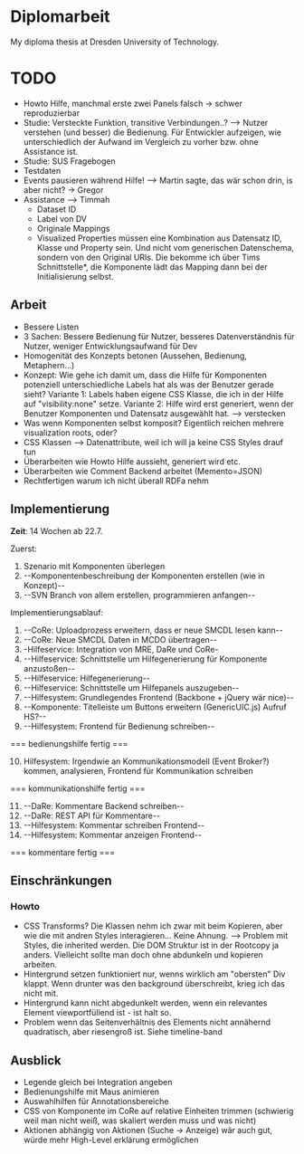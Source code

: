 # Diplomarbeit

My diploma thesis at Dresden University of Technology.

# TODO
* Howto Hilfe, manchmal erste zwei Panels falsch -> schwer reproduzierbar
* Studie: Versteckte Funktion, transitive Verbindungen..? --> Nutzer verstehen (und besser) die Bedienung. Für Entwickler aufzeigen, wie unterschiedlich der Aufwand im Vergleich zu vorher bzw. ohne Assistance ist.
* Studie: SUS Fragebogen
* Testdaten
* Events pausieren während Hilfe! --> Martin sagte, das wär schon drin, is aber nicht? -> Gregor
* Assistance --> Timmah
	* Dataset ID
	* Label von DV
	* Originale Mappings
	* Visualized Properties müssen eine Kombination aus Datensatz ID, Klasse und Property sein. Und nicht vom generischen Datenschema, sondern von den Original URIs. Die bekomme ich über Tims Schnittstelle*, die Komponente lädt das Mapping dann bei der Initialisierung selbst.


## Arbeit
* Bessere Listen
* 3 Sachen: Bessere Bedienung für Nutzer, besseres Datenverständnis für Nutzer, weniger Entwicklungsaufwand für Dev
* Homogenität des Konzepts betonen (Aussehen, Bedienung, Metaphern…)
* Konzept: Wie gehe ich damit um, dass die Hilfe für Komponenten potenziell unterschiedliche Labels hat als was der Benutzer gerade sieht? Variante 1: Labels haben eigene CSS Klasse, die ich in der Hilfe auf "visibility:none" setze. Variante 2: Hilfe wird erst generiert, wenn der Benutzer Komponenten und Datensatz ausgewählt hat. --> verstecken
* Was wenn Komponenten selbst komposit? Eigentlich reichen mehrere visualization roots, oder?
* CSS Klassen --> Datenattribute, weil ich will ja keine CSS Styles drauf tun
* Überarbeiten wie Howto Hilfe aussieht, generiert wird etc.
* Überarbeiten wie Comment Backend arbeitet (Memento=JSON)
* Rechtfertigen warum ich nicht überall RDFa nehm

## Implementierung

**Zeit**: 14 Wochen ab 22.7.

Zuerst:

1. Szenario mit Komponenten überlegen
2. --Komponentenbeschreibung der Komponenten erstellen (wie in Konzept)--
3. --SVN Branch von allem erstellen, programmieren anfangen--

Implementierungsablauf:

1. --CoRe: Uploadprozess erweitern, dass er neue SMCDL lesen kann--
2. --CoRe: Neue SMCDL Daten in MCDO übertragen--
3. -Hilfeservice: Integration von MRE, DaRe und CoRe-
4. --Hilfeservice: Schnittstelle um Hilfegenerierung für Komponente anzustoßen--
5. --Hilfeservice: Hilfegenerierung--
6. --Hilfeservice: Schnittstelle um Hilfepanels auszugeben--
7. --Hilfesystem: Grundlegendes Frontend (Backbone + jQuery wär nice)--
8. --Komponente: Titelleiste um Buttons erweitern (GenericUIC.js) Aufruf HS?--
9. --Hilfesystem: Frontend für Bedienung schreiben--

=== bedienungshilfe fertig ===

10. Hilfesystem: Irgendwie an Kommunikationsmodell (Event Broker?) kommen, analysieren, Frontend für Kommunikation schreiben

=== kommunikationshilfe fertig ===

11. --DaRe: Kommentare Backend schreiben--
12. --DaRe: REST API für Kommentare--
13. --Hilfesystem: Kommentar schreiben Frontend--
14. --Hilfesystem: Kommentar anzeigen Frontend--

=== kommentare fertig ===

## Einschränkungen

### Howto
* CSS Transforms? Die Klassen nehm ich zwar mit beim Kopieren, aber wie die mit andren Styles interagieren… Keine Ahnung. --> Problem mit Styles, die inherited werden. Die DOM Struktur ist in der Rootcopy ja anders. Vielleicht sollte man doch ohne abdunkeln und kopieren arbeiten.
* Hintergrund setzen funktioniert nur, wenns wirklich am "obersten" Div klappt. Wenn drunter was den background überschreibt, krieg ich das nicht mit.
* Hintergrund kann nicht abgedunkelt werden, wenn ein relevantes Element viewportfüllend ist - ist halt so.
* Problem wenn das Seitenverhältnis des Elements nicht annähernd quadratisch, aber riesengroß ist. Siehe timeline-band

## Ausblick

* Legende gleich bei Integration angeben
* Bedienungshilfe mit Maus animieren
* Auswahlhilfen für Annotationsbereiche
* CSS von Komponente im CoRe auf relative Einheiten trimmen (schwierig weil man nicht weiß, was skaliert werden muss und was nicht)
* Aktionen abhängig von Aktionen (Suche -> Anzeige) wär auch gut, würde mehr High-Level erklärung ermöglichen